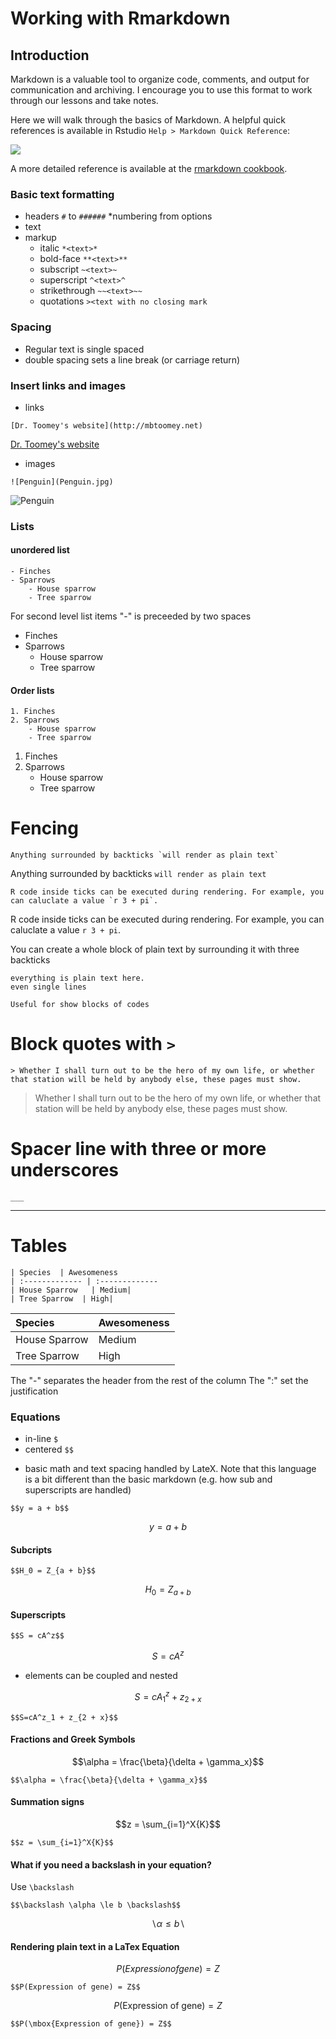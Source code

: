 # Working with Rmarkdown

## Introduction

Markdown is a valuable tool to organize code, comments, and output for communication and archiving. I encourage you to use this format to work through our lessons and take notes. 

Here we will walk through the basics of Markdown. A helpful quick references is available in Rstudio `Help > Markdown Quick Reference`:

![](Help.PNG)

A more detailed reference is available at the [rmarkdown cookbook](https://bookdown.org/yihui/rmarkdown-cookbook/).


### Basic text formatting
- headers `#` to `######`
    *numbering from options
- text
- markup
    * italic `*<text>*`
    * bold-face `**<text>**`
    * subscript `~<text>~`
    * superscript `^<text>^`
    * strikethrough `~~<text>~~`
    * quotations `><text with no closing mark`
    
### Spacing
- Regular text is single spaced
- double spacing sets a line break (or carriage return)
    
### Insert links and images   
- links 

```
[Dr. Toomey's website](http://mbtoomey.net)
```
[Dr. Toomey's website](http://mbtoomey.net)

- images 
```
![Penguin](Penguin.jpg)
```
![Penguin](Penguin.jpg)


### Lists 

#### unordered list
```
- Finches
- Sparrows
    - House sparrow
    - Tree sparrow
```    
For second level list items "-" is preceeded by two spaces

- Finches
- Sparrows
    - House sparrow
    - Tree sparrow


#### Order lists  
```    
1. Finches
2. Sparrows
    - House sparrow
    - Tree sparrow
```    
1. Finches
2. Sparrows
    - House sparrow
    - Tree sparrow
    
# Fencing
```
Anything surrounded by backticks `will render as plain text` 
```
Anything surrounded by backticks `will render as plain text` 
```{r eval=FALSE}
R code inside ticks can be executed during rendering. For example, you can caluclate a value `r 3 + pi`. 
```
R code inside ticks can be executed during rendering. For example, you can caluclate a value `r 3 + pi`.

You can create a whole block of plain text by surrounding it with three backticks

```
everything is plain text here.
even single lines

Useful for show blocks of codes
```

# Block quotes with `>`

```
> Whether I shall turn out to be the hero of my own life, or whether that station will be held by anybody else, these pages must show.
```

> Whether I shall turn out to be the hero of my own life, or whether that station will be held by anybody else, these pages must show.

# Spacer line with three or more underscores
```
___   
```

___
# Tables

```
| Species  | Awesomeness
| :------------- | :-------------
| House Sparrow   | Medium|
| Tree Sparrow  | High|
```

| Species  | Awesomeness
| :------------- | :-------------
| House Sparrow   | Medium|
| Tree Sparrow  | High|

The "-" separates the header from the rest of the column
The ":" set the justification


### Equations

* in-line `$`
* centered `$$`

- basic math and text spacing handled by LateX. Note that this language is a bit different than the basic markdown (e.g. how sub and superscripts are handled)

```
$$y = a + b$$
```

$$y = a + b$$

#### Subcripts

```
$$H_0 = Z_{a + b}$$
```

$$H_0 = Z_{a + b}$$

#### Superscripts

```
$$S = cA^z$$

```

$$S = cA^z$$


- elements can be coupled and nested

$$S=cA^z_1 + z_{2 + x}$$


```
$$S=cA^z_1 + z_{2 + x}$$

```

#### Fractions and Greek Symbols

$$\alpha = \frac{\beta}{\delta + \gamma_x}$$
```
$$\alpha = \frac{\beta}{\delta + \gamma_x}$$

```

#### Summation signs

$$z = \sum_{i=1}^X{K}$$

```
$$z = \sum_{i=1}^X{K}$$

```

#### What if you need a backslash in your equation? 

Use `\backslash`

```
$$\backslash \alpha \le b \backslash$$

```

$$\backslash \alpha \le b \backslash$$

#### Rendering plain text in a LaTex Equation

$$P(Expression of gene) = Z$$
```
$$P(Expression of gene) = Z$$
```

$$P(\mbox{Expression of gene}) = Z$$

```
$$P(\mbox{Expression of gene}) = Z$$

```
